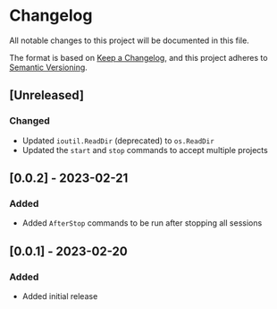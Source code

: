 # Changelog

All notable changes to this project will be documented in this file.

The format is based on [Keep a Changelog](https://keepachangelog.com/en/1.1.0/),
and this project adheres to [Semantic Versioning](https://semver.org/spec/v2.0.0.html).

## [Unreleased]

### Changed

- Updated `ioutil.ReadDir` (deprecated) to `os.ReadDir`
- Updated the `start` and `stop` commands to accept multiple projects

## [0.0.2] - 2023-02-21

### Added

- Added `AfterStop` commands to be run after stopping all sessions

## [0.0.1] - 2023-02-20

### Added

- Added initial release
